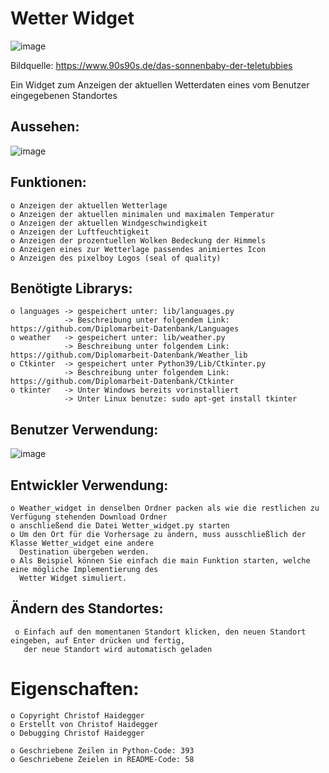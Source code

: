 # Wetter Widget
![image](https://user-images.githubusercontent.com/87471423/127841992-52a5a536-b0ba-4b02-88b9-dd3d3f5b437d.png)

Bildquelle: https://www.90s90s.de/das-sonnenbaby-der-teletubbies

Ein Widget zum Anzeigen der aktuellen Wetterdaten eines vom Benutzer eingegebenen Standortes

## Aussehen:
![image](https://user-images.githubusercontent.com/87471423/127818832-e156c1f5-01a8-495d-810a-22c33f10fb1f.png)



## Funktionen:
    o Anzeigen der aktuellen Wetterlage
    o Anzeigen der aktuellen minimalen und maximalen Temperatur
    o Anzeigen der aktuellen Windgeschwindigkeit
    o Anzeigen der Luftfeuchtigkeit
    o Anzeigen der prozentuellen Wolken Bedeckung der Himmels
    o Anzeigen eines zur Wetterlage passendes animiertes Icon
    o Anzeigen des pixelboy Logos (seal of quality)


## Benötigte Librarys:
    o languages -> gespeichert unter: lib/languages.py        
                -> Beschreibung unter folgendem Link: https://github.com/Diplomarbeit-Datenbank/Languages
    o weather   -> gespeichert unter: lib/weather.py          
                -> Beschreibung unter folgendem Link: https://github.com/Diplomarbeit-Datenbank/Weather_lib
    o Ctkinter  -> gespeichert unter Python39/Lib/Ctkinter.py 
                -> Beschreibung unter folgendem Link: https://github.com/Diplomarbeit-Datenbank/Ctkinter
    o tkinter   -> Unter Windows bereits vorinstalliert
                -> Unter Linux benutze: sudo apt-get install tkinter
 
## Benutzer Verwendung:
 ![image](https://user-images.githubusercontent.com/87471423/129370108-2a2cdb37-11f1-4c05-9678-5af12251dbfe.png)
 
 
## Entwickler Verwendung:
    o Weather_widget in denselben Ordner packen als wie die restlichen zu Verfügung stehenden Download Ordner
    o anschließend die Datei Wetter_widget.py starten
    o Um den Ort für die Vorhersage zu ändern, muss ausschließlich der Klasse Wetter_widget eine andere 
      Destination übergeben werden.
    o Als Beispiel können Sie einfach die main Funktion starten, welche eine mögliche Implementierung des 
      Wetter Widget simuliert.

      
## Ändern des Standortes:
     o Einfach auf den momentanen Standort klicken, den neuen Standort eingeben, auf Enter drücken und fertig,
       der neue Standort wird automatisch geladen
    

# Eigenschaften:
    o Copyright Christof Haidegger
    o Erstellt von Christof Haidegger
    o Debugging Christof Haidegger
    
    o Geschriebene Zeilen in Python-Code: 393
    o Geschriebene Zeielen in README-Code: 58
